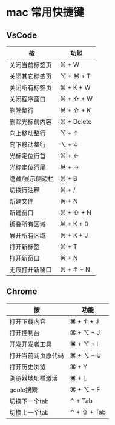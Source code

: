 # mac 常用快捷键


## VsCode
| 按        | 功能        |
| -------- | --------- |
| 关闭当前标签页    | ⌘ + W     |
| 关闭其它标签页    | ⌥ + ⌘ + T |
| 关闭所有标签页    | ⌘ + K + W |
| 关闭程序窗口      | ⌘ + ⇧ + W |
| 删除整行          | ⌘ + ⇧ + K |
| 删除光标前内容    | ⌘ + Delete|
| 向上移动整行      | ⌥ + ↑     |
| 向下移动整行      | ⌥ + ↓     |
| 光标定位行首      | ⌘ + ←     |
| 光标定位行尾      | ⌘ + →️️     |
| 隐藏/显示侧边栏   | ⌘ + B    |
| 切换行注释        | ⌘ + /     |
| 新建文件          | ⌘ + N     |
| 新建窗口          | ⌘ + ⇧ + N |
| 折叠所有区域      | ⌘ + K + 0 |
| 展开所有区域      | ⌘ + K + J |
| 打开新标签        | ⌘ + T     |
| 打开新窗口        | ⌘ + N     |
| 无痕打开新窗口    | ⌘ + ↑ + N |

## Chrome
| 按               | 功能        |
| --------        | ----------- |
| 打开下载内容      | ⌘ + ↑ + J   |
| 打开控制台        | ⌘ + ⌥ + J   |
| 开发开发者工具     | ⌘ + ⌥ + I   |
| 打开当前网页原代码 | ⌘ + ⌥ + U    |
| 打开历史浏览      | ⌘ + Y        | 
| 浏览器地址栏激活   | ⌘ + L        |
| goole搜索       | ⌘ + ⌥ + F     |
| 切换下一个tab    | ⌃ + Tab       |
| 切换上一个tab    | ⌃ + ⇧ + Tab   |
